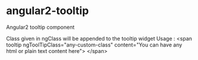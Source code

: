 # angular2-tooltip
Angular2 tooltip component

Class given in ngClass will be appended to the tooltip widget
 Usage :   &lt;span tooltip ngToolTipClass="any-custom-class"
                content="You can have any html or plain text content here"&gt;
            &lt;/span&gt;
